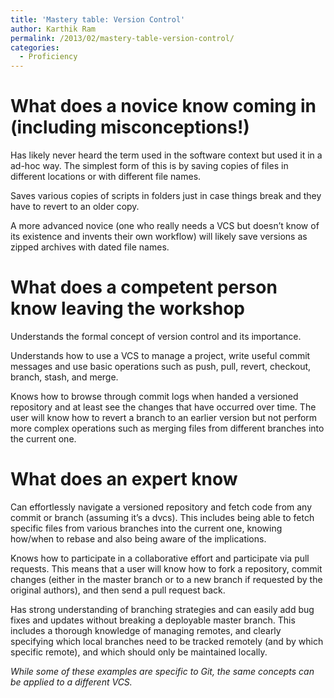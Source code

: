 ```yaml
---
title: 'Mastery table: Version Control'
author: Karthik Ram
permalink: /2013/02/mastery-table-version-control/
categories:
  - Proficiency
---
```

# What does a novice know coming in (including misconceptions!)

Has likely never heard the term used in the software context but used it in a ad-hoc way. The simplest form of this is by saving copies of files in different locations or with different file names.

Saves various copies of scripts in folders just in case things break and they have to revert to an older copy.

A more advanced novice (one who really needs a VCS but doesn&#8217;t know of its existence and invents their own workflow) will likely save versions as zipped archives with dated file names.

# What does a competent person know leaving the workshop

Understands the formal concept of version control and its importance.

Understands how to use a VCS to manage a project, write useful commit messages and use basic operations such as push, pull, revert, checkout, branch, stash, and merge.

Knows how to browse through commit logs when handed a versioned repository and at least see the changes that have occurred over time. The user will know how to revert a branch to an earlier version but not perform more complex operations such as merging files from different branches into the current one.

# What does an expert know

Can effortlessly navigate a versioned repository and fetch code from any commit or branch (assuming it&#8217;s a dvcs). This includes being able to fetch specific files from various branches into the current one, knowing how/when to rebase and also being aware of the implications.

Knows how to participate in a collaborative effort and participate via pull requests. This means that a user will know how to fork a repository, commit changes (either in the master branch or to a new branch if requested by the original authors), and then send a pull request back.

Has strong understanding of branching strategies and can easily add bug fixes and updates without breaking a deployable master branch. This includes a thorough knowledge of managing remotes, and clearly specifying which local branches need to be tracked remotely (and by which specific remote), and which should only be maintained locally.

*While some of these examples are specific to Git, the same concepts can be applied to a different VCS.*
